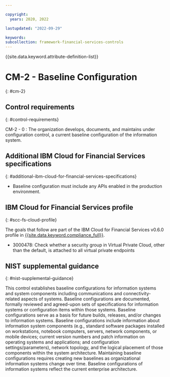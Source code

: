 ```yaml
---

copyright:
  years: 2020, 2022

lastupdated: "2022-09-29"

keywords: 
subcollection: framework-financial-services-controls
---
```


{{site.data.keyword.attribute-definition-list}}

               
# CM-2 - Baseline Configuration
{: #cm-2}

## Control requirements
{: #control-requirements}

CM-2 - 0
    : The organization develops, documents, and maintains under configuration control, a current baseline configuration of the information system.

## Additional IBM Cloud for Financial Services specifications
{: #additional-ibm-cloud-for-financial-services-specifications}

- Baseline configuration must include any APIs enabled in the production environment.

## IBM Cloud for Financial Services profile
{: #scc-fs-cloud-profile}

The goals that follow are part of the IBM Cloud for Financial Services v0.6.0 profile in [{{site.data.keyword.compliance_full}}](/docs/security-compliance?topic=security-compliance-getting-started).

- 3000478: Check whether a security group in Virtual Private Cloud, other than the default, is attached to all virtual private endpoints

## NIST supplemental guidance
{: #nist-supplemental-guidance}

This control establishes baseline configurations for information systems and system components including communications and connectivity-related aspects of systems. Baseline configurations are documented, formally reviewed and agreed-upon sets of specifications for information systems or configuration items within those systems. Baseline configurations serve as a basis for future builds, releases, and/or changes to information systems. Baseline configurations include information about information system components (e.g., standard software packages installed on workstations, notebook computers, servers, network components, or mobile devices; current version numbers and patch information on operating systems and applications; and configuration settings/parameters), network topology, and the logical placement of those components within the system architecture. Maintaining baseline configurations requires creating new baselines as organizational information systems change over time. Baseline configurations of information systems reflect the current enterprise architecture.



